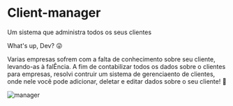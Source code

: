 # Client-manager
Um sistema que administra todos os seus clientes

What's up, Dev? 😜

Varias empresas sofrem com a falta de conhecimento sobre seu cliente, levando-as à falÊncia.
A fim de contabilizar todos os dados sobre o clientes para empresas, resolvi contruir um sistema
de gerenciaento de clientes, onde nele você pode adicionar, deletar e editar dados sobre o seu cliente! 🤩

![manager](https://user-images.githubusercontent.com/90657749/160669916-b769191d-9cfb-4d29-b4fa-307bde84d930.png)
